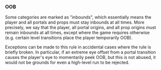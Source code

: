 ### OOB

Some categories are marked as "inbounds", which essentially means the player and all
portals and props must stay inbounds at all times. More precisely, we say that the
player, all portal origins, and all prop origins must remain inbounds at all times,
except where the game requires otherwise (e.g. certain level transitions place the
player temporarily OOB).

Exceptions can be made to this rule in accidental cases where the rule is briefly
broken. In particular, if an extreme eye offset from a portal transition causes the
player's eye to momentarily peek OOB, but this is not abused, it would not be grounds
for even a high-level run to be rejected.
